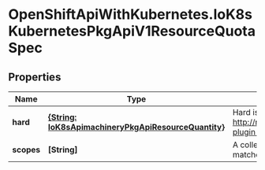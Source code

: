 # OpenShiftApiWithKubernetes.IoK8sKubernetesPkgApiV1ResourceQuotaSpec

## Properties
Name | Type | Description | Notes
------------ | ------------- | ------------- | -------------
**hard** | [**{String: IoK8sApimachineryPkgApiResourceQuantity}**](IoK8sApimachineryPkgApiResourceQuantity.md) | Hard is the set of desired hard limits for each named resource. More info: http://releases.k8s.io/HEAD/docs/design/admission_control_resource_quota.md#admissioncontrol-plugin-resourcequota | [optional] 
**scopes** | **[String]** | A collection of filters that must match each object tracked by a quota. If not specified, the quota matches all objects. | [optional] 


